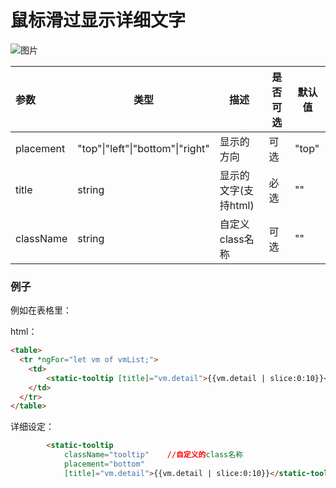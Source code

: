 # 鼠标滑过显示详细文字

![图片](https://github.hpe.com/FoxCloud/frontend/blob/master/frontend/src/architecture/assets/README/images/Screen%20Shot%202017-03-15%20at%203.46.07%20PM.png?raw=true)


  
    


| 参数        | 类型                               | 描述         | 是否可选 | 默认值   |
| :-------- | -------------------------------- | ---------- | ---- | ----- |
| placement | "top"\|"left"\|"bottom"\|"right" | 显示的方向      | 可选   | "top" |
| title     | string                           | 显示的文字(支持html)      | 必选   | ""    |
| className | string                           | 自定义class名称 | 可选   | ""    |



### 例子

例如在表格里：

html：

```html
<table>
  <tr *ngFor="let vm of vmList;">
  	<td>
    	<static-tooltip [title]="vm.detail">{{vm.detail | slice:0:10}}</static-tooltip>
    </td>
  </tr>
</table>
```


详细设定：
```html
    	<static-tooltip 
            className="tooltip"    //自定义的class名称
            placement="bottom"
            [title]="vm.detail">{{vm.detail | slice:0:10}}</static-tooltip>
```
